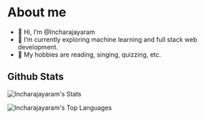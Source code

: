 # About me 
- 👋 Hi, I’m @Incharajayaram
- 👀 I’m currently exploring machine learning and full stack web development.
- 🌟 My hobbies are reading, singing, quizzing, etc.

## Github Stats

![Incharajayaram's Stats](https://github-readme-stats.vercel.app/api?username=Incharajayaram&theme=calm&show_icons=true&hide_border=true&count_private=true)
<br>

![Incharajayaram's Top Languages](https://github-readme-stats.vercel.app/api/top-langs/?username=Incharajayaram&theme=calm&show_icons=true&hide_border=true&layout=compact)
